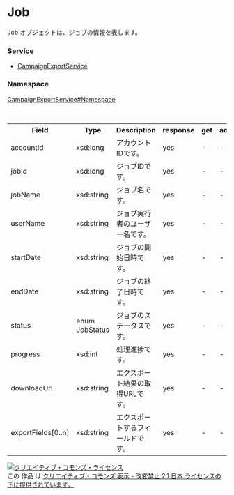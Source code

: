 # Job
Job オブジェクトは、ジョブの情報を表します。

### Service
+ [CampaignExportService](../../services/CampaignExportService.md)

### Namespace
[CampaignExportService#Namespace](../../services/CampaignExportService.md#namespace)

<table>
 <tr>
  <th>Field</th>
  <th>Type</th>
  <th>Description</th>
  <th>response</th>
  <th>get</th>
  <th>add</th>
  <th>set</th>
  <th>remove</th>
 </tr>
 <tr>
  <td>accountId</td>
  <td>xsd:long</td>
  <td>アカウントIDです。</td>
  <td>yes</td>
  <td>-</td>
  <td>-</td>
  <td>-</td>
  <td>-</td>
 </tr>
 <tr>
  <td>jobId</td>
  <td>xsd:long</td>
  <td>ジョブIDです。</td>
  <td>yes</td>
  <td>-</td>
  <td>-</td>
  <td>-</td>
  <td>-</td>
 </tr>
 <tr>
  <td>jobName</td>
  <td>xsd:string</td>
  <td>ジョブ名です。</td>
  <td>yes</td>
  <td>-</td>
  <td>-</td>
  <td>-</td>
  <td>-</td>
 </tr>
 <tr>
  <td>userName</td>
  <td>xsd:string</td>
  <td>ジョブ実行者のユーザー名です。</td>
  <td>yes</td>
  <td>-</td>
  <td>-</td>
  <td>-</td>
  <td>-</td>
 </tr>
 <tr>
  <td>startDate</td>
  <td>xsd:string</td>
  <td>ジョブの開始日時です。</td>
  <td>yes</td>
  <td>-</td>
  <td>-</td>
  <td>-</td>
  <td>-</td>
 </tr>
 <tr>
  <td>endDate</td>
  <td>xsd:string</td>
  <td>ジョブの終了日時です。</td>
  <td>yes</td>
  <td>-</td>
  <td>-</td>
  <td>-</td>
  <td>-</td>
 </tr>
 <tr>
  <td>status</td>
  <td>enum <a href="JobStatus.md">JobStatus</a></td>
  <td>ジョブのステータスです。</td>
  <td>yes</td>
  <td>-</td>
  <td>-</td>
  <td>-</td>
  <td>-</td>
 </tr>
 <tr>
  <td>progress</td>
  <td>xsd:int</td>
  <td>処理進捗です。</td>
  <td>yes</td>
  <td>-</td>
  <td>-</td>
  <td>-</td>
  <td>-</td>
 </tr>
 <tr>
  <td>downloadUrl</td>
  <td>xsd:string</td>
  <td>エクスポート結果の取得URLです。</td>
  <td>yes</td>
  <td>-</td>
  <td>-</td>
  <td>-</td>
  <td>-</td>
 </tr>
 <tr>
  <td>exportFields[0..n]</td>
  <td>xsd:string</td>
  <td>エクスポートするフィールドです。</td>
  <td>yes</td>
  <td>-</td>
  <td>-</td>
  <td>-</td>
  <td>-</td>
 </tr>
</table>

<a rel="license" href="http://creativecommons.org/licenses/by-nd/2.1/jp/"><img alt="クリエイティブ・コモンズ・ライセンス" style="border-width:0" src="https://i.creativecommons.org/l/by-nd/2.1/jp/88x31.png" /></a><br />この 作品 は <a rel="license" href="http://creativecommons.org/licenses/by-nd/2.1/jp/">クリエイティブ・コモンズ 表示 - 改変禁止 2.1 日本 ライセンスの下に提供されています。</a>

